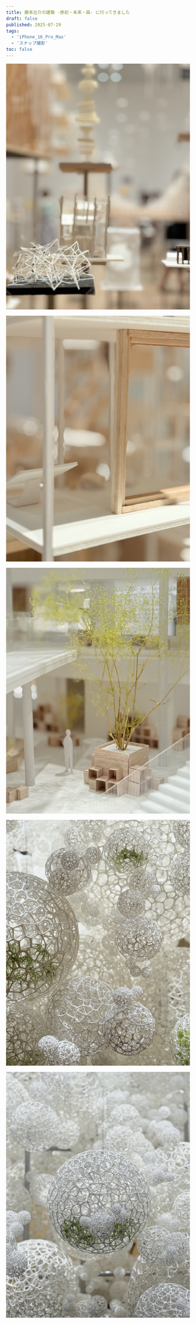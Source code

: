 ```yaml
---
title: 藤本壮介の建築 -原初・未来・森- に行ってきました
draft: false
published: 2025-07-29
tags:
  - 'iPhone_16_Pro_Max'
  - 'スナップ撮影'
toc: false
---
```

![](_assets/IMG_1311.jpeg)

![](_assets/IMG_1312.jpeg)

![](_assets/IMG_1318.jpeg)

![](_assets/IMG_1323.jpeg)

![](_assets/IMG_1325.jpeg)